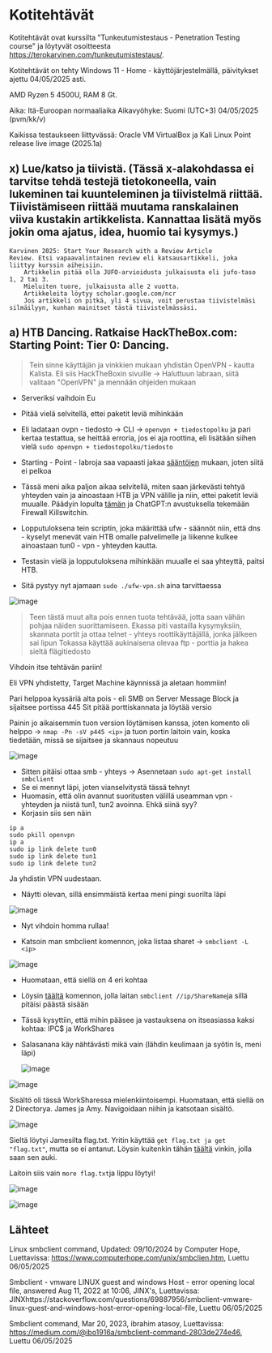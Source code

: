 # Kotitehtävät

Kotitehtävät ovat kurssilta "Tunkeutumistestaus - Penetration Testing course" ja löytyvät osoitteesta https://terokarvinen.com/tunkeutumistestaus/.

Kotitehtävät on tehty Windows 11 - Home - käyttöjärjestelmällä, päivitykset ajettu 04/05/2025 asti.

AMD Ryzen 5 4500U, RAM 8 Gt.

Aika: Itä-Euroopan normaaliaika Aikavyöhyke: Suomi (UTC+3) 04/05/2025 (pvm/kk/v)

Kaikissa testaukseen liittyvässä: Oracle VM VirtualBox ja Kali Linux Point release live image (2025.1a)

## x) Lue/katso ja tiivistä. (Tässä x-alakohdassa ei tarvitse tehdä testejä tietokoneella, vain lukeminen tai kuunteleminen ja tiivistelmä riittää. Tiivistämiseen riittää muutama ranskalainen viiva kustakin artikkelista. Kannattaa lisätä myös jokin oma ajatus, idea, huomio tai kysymys.)

    Karvinen 2025: Start Your Research with a Review Article
    Review. Etsi vapaavalintainen review eli katsausartikkeli, joka liittyy kurssin aiheisiin.
        Artikkelin pitää olla JUFO-arvioidusta julkaisusta eli jufo-taso 1, 2 tai 3.
        Mieluiten tuore, julkaisusta alle 2 vuotta.
        Artikkeleita löytyy scholar.google.com/ncr
        Jos artikkeli on pitkä, yli 4 sivua, voit perustaa tiivistelmäsi silmäilyyn, kunhan mainitset tästä tiivistelmässäsi.


## a) HTB Dancing. Ratkaise HackTheBox.com: Starting Point: Tier 0: Dancing.

> Tein sinne käyttäjän ja vinkkien mukaan yhdistän OpenVPN - kautta Kalista.
Eli siis HackTheBoxin sivuille -> Haluttuun labraan, siitä valitaan "OpenVPN" ja mennään ohjeiden mukaan
- Serveriksi vaihdoin Eu
- Pitää vielä selvitellä, ettei paketit leviä mihinkään
- Eli ladataan ovpn - tiedosto -> CLI ->  ```openvpn + tiedostopolku``` ja pari kertaa testattua, se heittää erroria, jos ei aja roottina, eli lisätään siihen vielä ```sudo openvpn + tiedostopolku/tiedosto```
- Starting - Point - labroja saa vapaasti jakaa [sääntöjen](https://app.hackthebox.com/rules) mukaan, joten siitä ei pelkoa

- Tässä meni aika paljon aikaa selvitellä, miten saan järkevästi tehtyä yhteyden vain ja ainoastaan HTB ja VPN välille ja niin, ettei paketit leviä muualle. Päädyin lopulta [tämän](https://www.linode.com/docs/guides/vpn-firewall-killswitch-for-linux-and-macos-clients/#vpn-firewall-using-iptables) ja ChatGPT:n avustuksella tekemään Firewall Killswitchin.
- Lopputuloksena tein scriptin, joka määrittää ufw - säännöt niin, että dns - kyselyt menevät vain HTB omalle palvelimelle ja liikenne kulkee ainoastaan tun0 - vpn - yhteyden kautta.
- Testasin vielä ja lopputuloksena mihinkään muualle ei saa yhteyttä, paitsi HTB.
- Sitä pystyy nyt ajamaan ```sudo ./ufw-vpn.sh``` aina tarvittaessa

![image](https://github.com/user-attachments/assets/41d13b4a-405f-4a1c-a43c-f0ba599244c7)


> Teen tästä muut alta pois ennen tuota tehtävää, jotta saan vähän pohjaa näiden suorittamiseen.
> Ekassa piti vastailla kysymyksiin, skannata portit ja ottaa telnet - yhteys roottikäyttäjällä, jonka jälkeen sai lipun
> Tokassa käyttää aukinaisena olevaa ftp - porttia ja hakea sieltä flägitiedosto


Vihdoin itse tehtävän pariin!

Eli VPN yhdistetty, Target Machine käynnissä ja aletaan hommiin!

Pari helppoa kyssäriä alta pois - eli SMB on Server Message Block ja sijaitsee portissa 445
Sit pitää porttiskannata ja löytää versio

Painin jo aikaisemmin tuon version löytämisen kanssa, joten komento oli helppo -> ```nmap -Pn -sV p445 <ip>``` ja tuon portin laitoin vain, koska tiedetään, missä se sijaitsee ja skannaus nopeutuu

![image](https://github.com/user-attachments/assets/e6a3fa9b-09ee-4b91-8681-12d850dc7e17)

- Sitten pitäisi ottaa smb - yhteys -> Asennetaan ```sudo apt-get install smbclient```
- Se ei mennyt läpi, joten vianselvitystä tässä tehnyt
- Huomasin, että olin avannut suoritusten välillä useamman vpn - yhteyden ja niistä tun1, tun2 avoinna. Ehkä siinä syy?
- Korjasin siis sen näin

```
ip a
sudo pkill openvpn
ip a
sudo ip link delete tun0
sudo ip link delete tun1
sudo ip link delete tun2
```
Ja yhdistin VPN uudestaan.

- Näytti olevan, sillä ensimmäistä kertaa meni pingi suorilta läpi

![image](https://github.com/user-attachments/assets/b02ca2a6-2c0e-4670-bbab-a1ce53dea556)

- Nyt vihdoin homma rullaa!

- Katsoin man smbclient komennon, joka listaa sharet -> ```smbclient -L <ip>```

![image](https://github.com/user-attachments/assets/633ebb84-931a-45e6-ac6e-d7e7df63cae9)

- Huomataan, että siellä on 4 eri kohtaa
- Löysin [täältä](https://www.computerhope.com/unix/smbclien.htm) komennon, jolla laitan ```smbclient //ip/ShareName```ja sillä pitäisi päästä sisään
- Tässä kysyttiin, että mihin pääsee ja vastauksena on itseasiassa kaksi kohtaa: IPC$ ja WorkShares
- Salasanana käy nähtävästi mikä vain (lähdin keulimaan ja syötin ls, meni läpi)
  
  ![image](https://github.com/user-attachments/assets/83829eed-3d2e-45b8-a37f-494f6df2d3e7)

![image](https://github.com/user-attachments/assets/74279c89-1af2-49b9-afa3-e0c292fdea93)

Sisältö oli tässä WorkSharessa mielenkiintoisempi. Huomataan, että siellä on 2 Directorya. James ja Amy. Navigoidaan niihin ja katsotaan sisältö.

![image](https://github.com/user-attachments/assets/85a7f01a-a059-4f45-8068-1c498f1d3332)

Sieltä löytyi Jamesilta flag.txt. Yritin käyttää ```get flag.txt ja get "flag.txt"```, mutta se ei antanut.
Löysin kuitenkin tähän [täältä](https://stackoverflow.com/questions/69887956/smbclient-vmware-linux-guest-and-windows-host-error-opening-local-file) vinkin, jolla saan sen auki.

Laitoin siis vain ```more flag.txt```ja lippu löytyi!

![image](https://github.com/user-attachments/assets/574e4ee3-f92c-4d23-ad8f-8fe803b50c18)

![image](https://github.com/user-attachments/assets/b0f5d781-1cd2-4c9e-a7fc-27bbe989b88b)


## Lähteet

Linux smbclient command, Updated: 09/10/2024 by Computer Hope, Luettavissa: https://www.computerhope.com/unix/smbclien.htm, Luettu 06/05/2025



Smbclient - vmware LINUX guest and windows Host - error opening local file, answered Aug 11, 2022 at 10:06, JINX's, Luettavissa: JINXhttps://stackoverflow.com/questions/69887956/smbclient-vmware-linux-guest-and-windows-host-error-opening-local-file, Luettu 06/05/2025

Smbclient command, Mar 20, 2023, ibrahim atasoy, Luettavissa: https://medium.com/@ibo1916a/smbclient-command-2803de274e46, Luettu 06/05/2025

